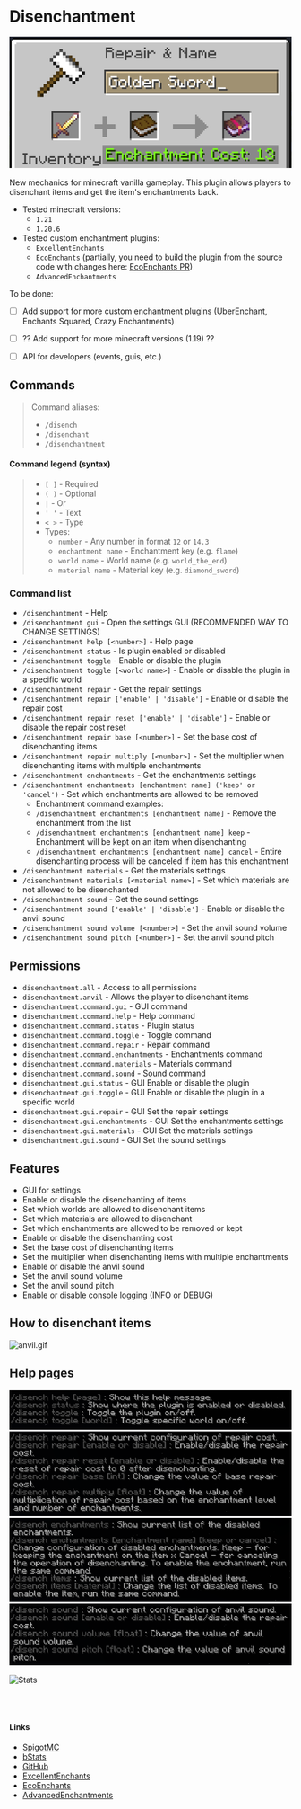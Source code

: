 # Disenchantment

![event.png](assets/event.png)

New mechanics for minecraft vanilla gameplay.
This plugin allows players to disenchant items and get the item's enchantments back.

- Tested minecraft versions:
  - `1.21`
  - `1.20.6`
- Tested custom enchantment plugins:
  - `ExcellentEnchants`
  - `EcoEnchants` (partially, you need to build the plugin from the source code with changes here: [EcoEnchants PR](https://github.com/Auxilor/EcoEnchants/pull/397))
  - `AdvancedEnchantments`

To be done:
- [ ] Add support for more custom enchantment plugins (UberEnchant, Enchants Squared, Crazy Enchantments)
- [ ] ?? Add support for more minecraft versions (1.19) ??
- [ ] API for developers (events, guis, etc.)


## Commands

> Command aliases:
> - `/disench`
> - `/disenchant`
> - `/disenchantment`

#### Command legend (syntax)

> - `[ ]` - Required
> - `( )` - Optional
> - `|` - Or
> - `' '` - Text
> - `< >` - Type
> - Types:
>   - `number` - Any number in format `12` or `14.3`
>   - `enchantment name` - Enchantment key (e.g. `flame`)
>   - `world name` - World name (e.g. `world_the_end`)
>   - `material name` - Material key (e.g. `diamond_sword`)

### Command list

- `/disenchantment` - Help
- `/disenchantment gui` - Open the settings GUI (RECOMMENDED WAY TO CHANGE SETTINGS)
- `/disenchantment help [<number>]` - Help page
- `/disenchantment status` - Is plugin enabled or disabled
- `/disenchantment toggle` - Enable or disable the plugin
- `/disenchantment toggle [<world name>]` - Enable or disable the plugin in a specific world
- `/disenchantment repair` - Get the repair settings
- `/disenchantment repair ['enable' | 'disable']` - Enable or disable the repair cost
- `/disenchantment repair reset ['enable' | 'disable']` - Enable or disable the repair cost reset
- `/disenchantment repair base [<number>]` - Set the base cost of disenchanting items
- `/disenchantment repair multiply [<number>]` - Set the multiplier when disenchanting items with multiple enchantments
- `/disenchantment enchantments` - Get the enchantments settings
- `/disenchantment enchantments [enchantment name] ('keep' or 'cancel')` - Set which enchantments are allowed to be removed
  - Enchantment command examples:
  - `/disenchantment enchantments [enchantment name]` - Remove the enchantment from the list
  - `/disenchantment enchantments [enchantment name] keep` - Enchantment will be kept on an item when disenchanting
  - `/disenchantment enchantments [enchantment name] cancel` - Entire disenchanting process will be canceled if item has this enchantment
- `/disenchantment materials` - Get the materials settings
- `/disenchantment materials [<material name>]` - Set which materials are not allowed to be disenchanted
- `/disenchantment sound` - Get the sound settings
- `/disenchantment sound ['enable' | 'disable']` - Enable or disable the anvil sound
- `/disenchantment sound volume [<number>]` - Set the anvil sound volume
- `/disenchantment sound pitch [<number>]` - Set the anvil sound pitch


## Permissions

- `disenchantment.all` - Access to all permissions
- `disenchantment.anvil` - Allows the player to disenchant items
- `disenchantment.command.gui` - GUI command
- `disenchantment.command.help` - Help command
- `disenchantment.command.status` - Plugin status
- `disenchantment.command.toggle` - Toggle command
- `disenchantment.command.repair` - Repair command
- `disenchantment.command.enchantments` - Enchantments command
- `disenchantment.command.materials` - Materials command
- `disenchantment.command.sound` - Sound command
- `disenchantment.gui.status` - GUI Enable or disable the plugin
- `disenchantment.gui.toggle` - GUI Enable or disable the plugin in a specific world
- `disenchantment.gui.repair` - GUI Set the repair settings
- `disenchantment.gui.enchantments` - GUI Set the enchantments settings
- `disenchantment.gui.materials` - GUI Set the materials settings
- `disenchantment.gui.sound` - GUI Set the sound settings


## Features

- GUI for settings
- Enable or disable the disenchanting of items
- Set which worlds are allowed to disenchant items
- Set which materials are allowed to disenchant
- Set which enchantments are allowed to be removed or kept
- Enable or disable the disenchanting cost
- Set the base cost of disenchanting items
- Set the multiplier when disenchanting items with multiple enchantments
- Enable or disable the anvil sound
- Set the anvil sound volume
- Set the anvil sound pitch
- Enable or disable console logging (INFO or DEBUG)


## How to disenchant items
![anvil.gif](assets/anvil.gif)


## Help pages
![help1.png](assets/help1.png)
![help2.png](assets/help2.png)
![help3.png](assets/help3.png)
![help4.png](assets/help4.png)


![Stats](https://bstats.org/signatures/bukkit/Disenchantment.svg)


<br />
<br />

#### Links
- [SpigotMC](https://www.spigotmc.org/resources/110741)
- [bStats](https://bstats.org/plugin/bukkit/Disenchantment/19058)
- [GitHub](https://github.com/H7KZ/Disenchantment)
- [ExcellentEnchants](https://www.spigotmc.org/resources/61693)
- [EcoEnchants](https://www.spigotmc.org/resources/79573)
- [AdvancedEnchantments](https://www.spigotmc.org/resources/43058)

